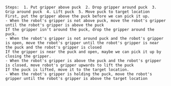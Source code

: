 
    Steps:  1. Put gripper above puck  2. Drop gripper around puck  3. Grip around puck  4. Lift puck  5. Move puck to target location
    First, put the gripper above the puck before we can pick it up.
    - When the robot's gripper is not above puck, move the robot's gripper until the robot's gripper is above the puck
    If the gripper isn't around the puck, drop the gripper around the puck.
    - When the robot's gripper is not around puck and the robot's gripper is open, move the robot's gripper until the robot's gripper is near the puck and the robot's gripper is closed
    If the gripper is near the puck and open, maybe we can pick it up by closing the gripper.
    - When the robot's gripper is above the puck and the robot's gripper is closed, move robot's gripper upwards to lift the puck
    If the puck is lifted, move it to the target location.
    - When the robot's gripper is holding the puck, move the robot's gripper until the robot's gripper is above the target location